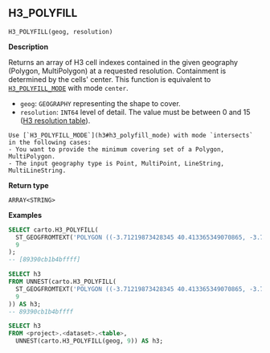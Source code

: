 ## H3_POLYFILL

```sql:signature
H3_POLYFILL(geog, resolution)
```

**Description**

Returns an array of H3 cell indexes contained in the given geography (Polygon, MultiPolygon) at a requested resolution. Containment is determined by the cells' center. This function is equivalent to [`H3_POLYFILL_MODE`](h3#h3_polyfill_mode) with mode `center`.

* `geog`: `GEOGRAPHY` representing the shape to cover.
* `resolution`: `INT64` level of detail. The value must be between 0 and 15 ([H3 resolution table](https://h3geo.org/docs/core-library/restable)).

````hint:warning
Use [`H3_POLYFILL_MODE`](h3#h3_polyfill_mode) with mode `intersects` in the following cases:
- You want to provide the minimum covering set of a Polygon, MultiPolygon.
- The input geography type is Point, MultiPoint, LineString, MultiLineString.
````

**Return type**

`ARRAY<STRING>`

**Examples**

```sql
SELECT carto.H3_POLYFILL(
  ST_GEOGFROMTEXT('POLYGON ((-3.71219873428345 40.413365349070865, -3.7144088745117 40.40965661286395, -3.70659828186035 40.409525904775634, -3.71219873428345 40.413365349070865))'),
  9
);
-- [89390cb1b4bffff]
```

```sql
SELECT h3
FROM UNNEST(carto.H3_POLYFILL(
  ST_GEOGFROMTEXT('POLYGON ((-3.71219873428345 40.413365349070865, -3.7144088745117 40.40965661286395, -3.70659828186035 40.409525904775634, -3.71219873428345 40.413365349070865))'),
  9
)) AS h3;
-- 89390cb1b4bffff
```

```sql
SELECT h3
FROM <project>.<dataset>.<table>,
  UNNEST(carto.H3_POLYFILL(geog, 9)) AS h3;
```
